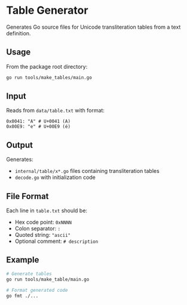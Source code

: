 # Table Generator

Generates Go source files for Unicode transliteration tables from a text definition.

## Usage

From the package root directory:

```bash
go run tools/make_tables/main.go
```

## Input

Reads from `data/table.txt` with format:
```
0x0041: "A" # U+0041 (A)
0x00E9: "e" # U+00E9 (é)
```

## Output

Generates:
- `internal/table/x*.go` files containing transliteration tables
- `decode.go` with initialization code

## File Format

Each line in `table.txt` should be:
- Hex code point: `0xNNNN`
- Colon separator: `:`
- Quoted string: `"ascii"`
- Optional comment: `# description`

## Example
```bash
# Generate tables
go run tools/make_table/main.go

# Format generated code
go fmt ./...
```
